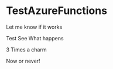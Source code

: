 # TestAzureFunctions

Let me know if it works

Test See What happens

3 Times a charm

Now or never!
